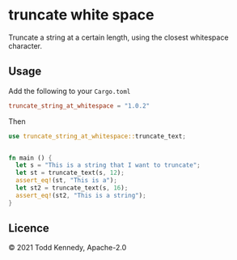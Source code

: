 # truncate white space

Truncate a string at a certain length, using the closest whitespace character.

## Usage

Add the following to your `Cargo.toml`

```toml
truncate_string_at_whitespace = "1.0.2"
```

Then

```rust
use truncate_string_at_whitespace::truncate_text;


fn main () {
  let s = "This is a string that I want to truncate";
  let st = truncate_text(s, 12);
  assert_eq!(st, "This is a");
  let st2 = truncate_text(s, 16);
  assert_eq!(st2, "This is a string");
}
```

## Licence
© 2021 Todd Kennedy, Apache-2.0
